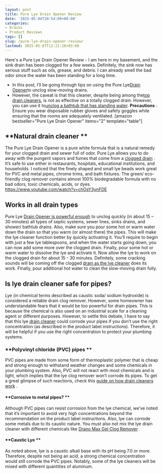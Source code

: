 ```yaml
---
layout: post
title: Pure Lye Drain Opener Review
date: '2025-05-04T20:54:09+00:00'
categories:
- Drains
- Product Reviews
tags: []
slug: /pure-lye-drain-opener-review/
lastmod: 2025-05-07T12:21:28+03:00
---
```


Here's a Pure Lye Drain Opener Review - I am here in my basement, and the sink drain has been clogged for a few weeks. Definitely, the sink now has serious stuff such as oils, grease, and debris. I can already smell the bad odor since the water has been standing for a long time.
- In this post, I’ll be going through tips on using the Pure Lye[Drain Opener](https://pestpolicy.com/xionlab-safer-drain-opener-review/)to unclog slow-moving drains.
- However, the caveat is that this cleaner, despite being among the[top drain cleaners](https://pestpolicy.com/best-drain-cleaner//), is not as effective on a totally clogged drain. However, you can use it to[unclog a bathtub that has standing water](https://pestpolicy.com/how-to-unclog-a-bathtub-drain-with-standing-water/).
**Precautions**
: Ensure you wear disposable rubber gloves and safety goggles while ensuring that the rooms are adequately ventilated.
[amazon bestseller="Pure Lye Drain Opener" items="2" template="table"]
## **Natural drain cleaner **
The Pure Lye Drain Opener is a pure white formula that is a natural remedy for your clogged drain and sewer full of odor. Pure Lye allows you to do away with the pungent vapors and fumes that come from a
[clogged drain](https://pestpolicy.com/dont-use-vinegar-and-baking-soda-to-clean-clogged-drains/)
. It’s safe to use either in restaurants, hospitals, educational institutions, and households.
I noticed that the finely shaped and small lye beads work great for PVC and metal pipes, chrome trims, and bath fixtures. The green/ eco-friendly clog remover contains almost 100% biodegradable formula with no bad odors, toxic chemicals, acids, or dyes.
https://www.youtube.com/watch?v=chOsY3ynFDE
## Works in all drain types
Pure Lye
[Drain Opener is powerful enough](https://pestpolicy.com/how-to-unclog-a-shower-drain-full-of-hair/)
to unclog quickly (in about 15 – 30 minutes) all types of septic systems, sewer lines, sinks drains, and shower/ bathtub drains. Also, make sure you pour some hot or warm water down the drain so that you warm (or almost there) the pipes. This will make the lye cleaner function better by quickly activating it.
You’ll require to begin with just a few lye tablespoons, and when the water starts going down, you can now add some more over the clogged drain. Finally, pour some hot or warm water to dissolve the lye and activate it.
Now allow the lye to work on the clogged drain for about 15 - 30 minutes. Definitely, some cracking sounds will be coming off the clogged
[drain as the lye cleaner](https://pestpolicy.com/thrift-drain-cleaner-review/)
does its work. Finally, pour additional hot water to clean the slow-moving drain fully.
## Is lye drain cleaner safe for pipes?
Lye (in chemical terms described as caustic soda/ sodium hydroxide) is considered a reliable drain clog remover. However, some homeowner has understandable fears that it would be too powerful for drain pipes. This is because the chemical is also used on an industrial scale for a cleaning agent or different purposes.
However, to settle this debate, I have to say that this lye
[drain cleaner](https://pestpolicy.com/is-drain-cleaner-an-acid-or-base/)
could corrode your pipes if you don’t use the right concentration (as described in the product label instructions). Therefore, it will be helpful if you use the right concentration to protect your plumbing systems.
### **Polyvinyl chloride (PVC) pipes **
PVC pipes are made from some form of thermoplastic polymer that is cheap and strong enough to withstand weather changes and some chemicals in your plumbing system.
Also, PVC will not react with most chemicals and is light, which implies that the lye clog remover won’t corrode its pipes. To get a great glimpse of such reactions, check this
[guide on how drain cleaners work](https://pestpolicy.com/how-drain-cleaners-work/)
.
#### **Corrosive to metal pipes? **
Although PVC pipes can resist corrosion from the lye chemical, we’ve noted that it’s important to avoid very high concentrations beyond the recommendation on the product label instructions.
Also, lye can corrode some metals due to its caustic nature. You must also not mix the lye drain cleaner with different chemicals like
[Drano Max Gel Clog Remover](https://pestpolicy.com/drano-max-gel-clog-remover-review/)
.
#### **Caustic Lye **
As noted above, lye is a caustic alkali base with its pH being 7.0 or more. Therefore, despite not being an acid, a strong chemical concentration would still corrode the PVC pipes. Notably, some of the lye cleaners will be mixed with different quantities of aluminum.
